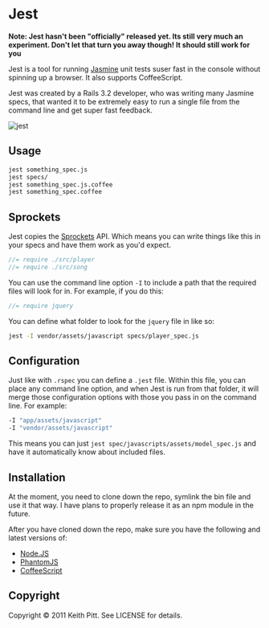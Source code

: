 # Jest

__Note: Jest hasn't been "officially" released yet. Its still very much an experiment. Don't let that turn you away though! It should still work for you__

Jest is a tool for running [Jasmine](https://github.com/pivotal/jasmine) unit tests suser fast in the console without spinning up a browser. It also supports CoffeeScript.

Jest was created by a Rails 3.2 developer, who was writing many Jasmine specs, that wanted it to be extremely easy to run a single file from the command line and get super fast feedback.

![jest](https://github.com/keithpitt/jest/blob/master/docs/screenshot.png?raw=true)

## Usage

```bash
jest something_spec.js
jest specs/
jest something_spec.js.coffee
jest something_spec.coffee
```

## Sprockets

Jest copies the [Sprockets](https://github.com/sstephenson/sprockets) API. Which means you can write things like this in your specs and have them work as you'd expect.

```javascript
//= require ./src/player
//= require ./src/song
```

You can use the command line option `-I` to include a path that the required files will look for in. For example, if you do this:

```javascript
//= require jquery
```

You can define what folder to look for the `jquery` file in like so:

```bash
jest -I vendor/assets/javascript specs/player_spec.js
```

## Configuration

Just like with `.rspec` you can define a `.jest` file. Within this file, you can place any command line option, and when Jest is run from that folder, it will merge those configuration options with those you pass in on the command line. For example:

```bash
-I "app/assets/javascript"
-I "vendor/assets/javascript"
```

This means you can just `jest spec/javascripts/assets/model_spec.js` and have it automatically know about included files.

## Installation

At the moment, you need to clone down the repo, symlink the bin file and use it that way. I have plans to properly release it as an npm module in the future.

After you have cloned down the repo, make sure you have the following and latest versions of:

- [Node.JS](http://nodejs.org/)
- [PhantomJS](http://www.phantomjs.org/)
- [CoffeeScript](https://github.com/jashkenas/coffee-script)

## Copyright

Copyright &copy; 2011 Keith Pitt. See LICENSE for details.
